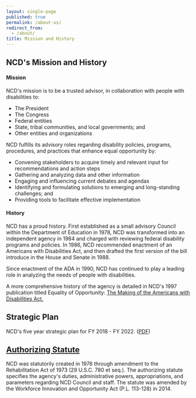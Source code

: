 ```yaml
---
layout: single-page
published: true
permalink: /about-us/
redirect_from:
  - /about/
title: Mission and History
---
```

## NCD's Mission and History

#### Mission

NCD's mission is to be a trusted advisor, in collaboration with people with disabilities to:

* The President
* The Congress
* Federal entities
* State, tribal communities, and local governments; and
* Other entities and organizations

NCD fulfills its advisory roles regarding disability policies, programs, procedures, and practices that enhance equal opportunity by:

* Convening stakeholders to acquire timely and relevant input for recommendations and action steps
* Gathering and analyzing data and other information
* Engaging and influencing current debates and agendas
* Identifying and formulating solutions to emerging and long-standing challenges; and
* Providing tools to facilitate effective implementation

#### History

NCD has a proud history. First established as a small advisory Council within the Department of Education in 1978, NCD was transformed into an independent agency in 1984 and charged with reviewing federal disability programs and policies. In 1986, NCD recommended enactment of an Americans with Disabilities Act, and then drafted the first version of the bill introduce in the House and Senate in 1988. 

Since enactment of the ADA in 1990, NCD has continued to play a leading role in analyzing the needs of people with disabilities. 

A more comprehensive history of the agency is detailed in NCD's 1997 publication titled Equality of Opportunity: [The Making of the Americans with Disabilities Act.](https://ncd.gov/publications/1997/equality_of_Opportunity_The_Making_of_the_Americans_with_Disabilities_Act)

## Strategic Plan

NCD's five year strategic plan for FY 2018 - FY 2022. ([PDF](https://ncd.gov/Accountability/strategicplan))

## [Authorizing Statute](https://ncd.gov/about/authorizing-statute)

NCD was statutorily created in 1978 through amendment to the Rehabilitation Act of 1973 (29 U.S.C. 780 et seq.). The authorizing statute specifies the agency's duties, administrative powers, appropriations, and parameters regarding NCD Council and staff. The statute was amended by the Workforce Innovation and Opportunity Act (P.L. 113-128) in 2014.